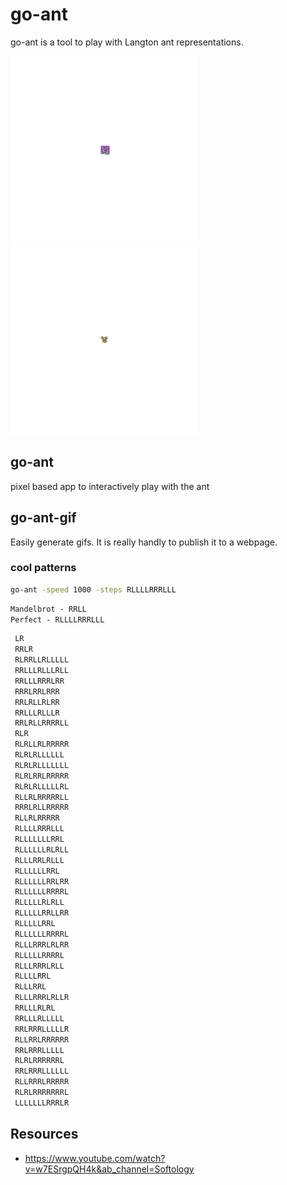 # go-ant

go-ant is a tool to play with Langton ant representations. 

![awesome.git](pics/awesome.gif)
![out.git](pics/out.gif)

## go-ant

pixel based app to interactively play with the ant

## go-ant-gif

Easily generate gifs. It is really handly to publish it to a webpage.

### cool patterns

```bash
go-ant -speed 1000 -steps RLLLLRRRLLL
```

```txt
Mandelbrot - RRLL
Perfect - RLLLLRRRLLL
```

```txt
 LR
 RRLR
 RLRRLLRLLLLL
 RRLLLRLLLRLL
 RRLLLRRRLRR
 RRRLRRLRRR
 RRLRLLRLRR
 RRLLLRLLLR
 RRLRLLRRRRLL
 RLR
 RLRLLRLRRRRR
 RLRLRLLLLLL
 RLRLRLLLLLLL
 RLRLRRLRRRRR
 RLRLRLLLLLRL
 RLLRLRRRRRLL
 RRRLRLLRRRRR
 RLLRLRRRRR
 RLLLLRRRLLL
 RLLLLLLLRRL
 RLLLLLLRLRLL
 RLLLRRLRLLL
 RLLLLLLRRL
 RLLLLLLRRLRR
 RLLLLLLRRRRL
 RLLLLLRLRLL
 RLLLLLRRLLRR
 RLLLLLRRL
 RLLLLLLRRRRL
 RLLLRRRLRLRR
 RLLLLLRRRRL
 RLLLRRRLRLL
 RLLLLRRL
 RLLLRRL
 RLLLRRRLRLLR
 RRLLLRLRL
 RRLLLRLLLLL
 RRLRRRLLLLLR
 RLLRRLRRRRRR
 RRLRRRLLLLL
 RLRLRRRRRRL
 RRLRRRLLLLLL
 RLLRRRLRRRRR
 RLRLRRRRRRRL
 LLLLLLLRRRLR
```


## Resources

- https://www.youtube.com/watch?v=w7ESrgpQH4k&ab_channel=Softology